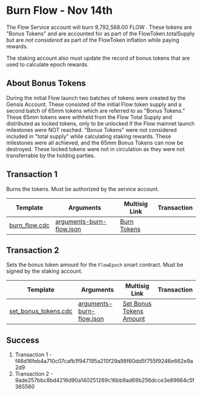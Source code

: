 # Burn Flow - Nov 14th

The Flow Service account will burn 9,792,568.00 FLOW
. These tokens are "Bonus Tokens" and 
are accounted for as part of the FlowToken.totalSupply but are *not considered* as part of
the FlowToken inflation while paying rewards.

The staking account also must update the record
of bonus tokens that are used to calculate epoch rewards.

## About Bonus Tokens

During the initial Flow launch two batches of tokens were created by the Gensis Account. These consisted of the initial Flow token supply and a second batch of 65mm tokens which are referred to as "Bonus Tokens." These 65mm tokens were withheld from the Flow Total Supply and distributed as locked tokens, only to be unlocked if the Flow mainnet launch milestones were NOT reached. "Bonus Tokens" were not considered included in "total supply" while calculating staking rewards. These milestones were all achieved, and the 65mm Bonus Tokens can now be destroyed. These locked tokens were not in circulation as they were not transferrable by the holding parties.

## Transaction 1

Burns the tokens. Must be authorized by the service account.

| Template                                                 | Arguments | Multisig Link   | Transaction |
|---                                                       |---        |---              |---          |
| [burn_flow.cdc](./burn_flow.cdc) | [arguments-burn-flow.json](./arguments-burn-flow.json) | [Burn Tokens](https://flow-multisig-git-service-account-onflow.vercel.app/mainnet?type=serviceAccount&name=burn_flow.cdc&param=%5B%20%20%20%20%20%7B%20%20%20%20%20%20%20%20%20%22type%22:%20%22UFix64%22,%20%20%20%20%20%20%20%20%20%22value%22:%20%229792568.00%22%20%20%20%20%20%7D%20%5D&acct=0xe467b9dd11fa00df&limit=9999) |


## Transaction 2

Sets the bonus token amount for the `FlowEpoch` smart contract.
Must be signed by the staking account.

| Template                                                 | Arguments | Multisig Link   | Transaction |
|---                                                       |---        |---              |---          |
| [set_bonus_tokens.cdc](../../../../templates/set_bonus_tokens.cdc) | [arguments-burn-flow.json](./arguments-burn-flow.json) | [Set Bonus Tokens Amount]() |



## Success
1. Transaction 1 - f46d16feb4a710c07cafb1f947195a210f29a98f60dd5f755f9246e662e9a2d9
2. Transaction 2 - 9ade257bbc8bd4216d90a140251269c16bb9ad69b256dcce3e89664c5f365560